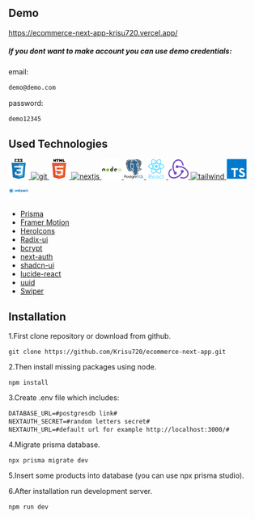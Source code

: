 ## Demo

https://ecommerce-next-app-krisu720.vercel.app/

<h5>If you dont want to make account you can use demo credentials:</h5>

email:

```bash
demo@demo.com
```
password:

```bash
demo12345
```

## Used Technologies

<p align="left"> <a href="https://www.w3schools.com/css/" target="_blank" rel="noreferrer"> <img src="https://raw.githubusercontent.com/devicons/devicon/master/icons/css3/css3-original-wordmark.svg" alt="css3" width="40" height="40"/> </a> <a href="https://git-scm.com/" target="_blank" rel="noreferrer"> <img src="https://www.vectorlogo.zone/logos/git-scm/git-scm-icon.svg" alt="git" width="40" height="40"/> </a> <a href="https://www.w3.org/html/" target="_blank" rel="noreferrer"> <img src="https://raw.githubusercontent.com/devicons/devicon/master/icons/html5/html5-original-wordmark.svg" alt="html5" width="40" height="40"/> </a> <a href="https://nextjs.org/" target="_blank" rel="noreferrer"> <img src="https://cdn.worldvectorlogo.com/logos/nextjs-2.svg" alt="nextjs" width="40" height="40"/> </a> <a href="https://nodejs.org" target="_blank" rel="noreferrer"> <img src="https://raw.githubusercontent.com/devicons/devicon/master/icons/nodejs/nodejs-original-wordmark.svg" alt="nodejs" width="40" height="40"/> </a> <a href="https://www.postgresql.org" target="_blank" rel="noreferrer"> <img src="https://raw.githubusercontent.com/devicons/devicon/master/icons/postgresql/postgresql-original-wordmark.svg" alt="postgresql" width="40" height="40"/> </a> <a href="https://reactjs.org/" target="_blank" rel="noreferrer"> <img src="https://raw.githubusercontent.com/devicons/devicon/master/icons/react/react-original-wordmark.svg" alt="react" width="40" height="40"/> </a> <a href="https://redux.js.org" target="_blank" rel="noreferrer"> <img src="https://raw.githubusercontent.com/devicons/devicon/master/icons/redux/redux-original.svg" alt="redux" width="40" height="40"/> </a> <a href="https://tailwindcss.com/" target="_blank" rel="noreferrer"> <img src="https://www.vectorlogo.zone/logos/tailwindcss/tailwindcss-icon.svg" alt="tailwind" width="40" height="40"/> </a> <a href="https://www.typescriptlang.org/" target="_blank" rel="noreferrer"> <img src="https://raw.githubusercontent.com/devicons/devicon/master/icons/typescript/typescript-original.svg" alt="typescript" width="40" height="40"/> </a> <a href="https://webpack.js.org" target="_blank" rel="noreferrer"> <img src="https://raw.githubusercontent.com/devicons/devicon/d00d0969292a6569d45b06d3f350f463a0107b0d/icons/webpack/webpack-original-wordmark.svg" alt="webpack" width="40" height="40"/> </a> </p>

- [Prisma](https://www.prisma.io/)
- [Framer Motion](https://www.framer.com/motion/)
- [HeroIcons](https://heroicons.com/)
- [Radix-ui](https://www.radix-ui.com/)
- [bcrypt](https://www.npmjs.com/package/bcrypt)
- [next-auth](https://next-auth.js.org/)
- [shadcn-ui](https://ui.shadcn.com/)
- [lucide-react](https://lucide.dev/guide/packages/lucide-react)
- [uuid](https://www.npmjs.com/package/uuid)
- [Swiper](https://swiperjs.com/react)

## Installation
1.First clone repository or download from github.
```
git clone https://github.com/Krisu720/ecommerce-next-app.git
```
2.Then install missing packages using node.
```
npm install
```
3.Create .env file which includes:
```
DATABASE_URL=#postgresdb link#
NEXTAUTH_SECRET=#random letters secret#
NEXTAUTH_URL=#default url for example http://localhost:3000/#
```
4.Migrate prisma database.
```
npx prisma migrate dev
```
5.Insert some products into database (you can use npx prisma studio).

6.After installation run development server.
```
npm run dev
```


